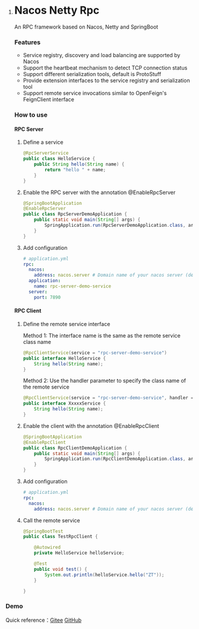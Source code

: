 1. # Nacos Netty Rpc

   An RPC framework based on Nacos, Netty and SpringBoot

   ### Features

   - Service registry, discovery and load balancing are supported by Nacos
   - Support the heartbeat mechanism to detect TCP connection status
   - Support different serialization tools, default is ProtoStuff
   - Provide extension interfaces to the service registry and serialization tool
   - Support remote service invocations similar to OpenFeign's FeignClient interface

   ### How to use

   #### RPC Server

   1. Define a service

      ```Java
      @RpcServerService
      public class HelloService {
          public String hello(String name) {
              return "hello " + name;
          }
      }
      ```

   2. Enable the RPC server with the annotation @EnableRpcServer

      ```java
      @SpringBootApplication
      @EnableRpcServer
      public class RpcServerDemoApplication {
          public static void main(String[] args) {
              SpringApplication.run(RpcServerDemoApplication.class, args);
          }
      }
      ```

   3. Add configuration

      ```yaml
      # application.yml
      rpc:
        nacos:
          address: nacos.server # Domain name of your nacos server (default Port 8848), or {IP}:{Port}
        application:
          name: rpc-server-demo-service
        server:
          port: 7890
      ```

      

   #### RPC Client

   1. Define the remote service interface

      Method 1: The interface name is the same as the remote service class name

      ```java
      @RpcClientService(service = "rpc-server-demo-service")
      public interface HelloService {
          String hello(String name);
      }
      ```

      Method 2: Use the handler parameter to specify the class name of the remote service

      ```java
      @RpcClientService(service = "rpc-server-demo-service", handler = "HelloService")
      public interface XxxxxService {
          String hello(String name);
      }
      ```

   2. Enable the client with the annotation @EnableRpcClient

      ```java
      @SpringBootApplication
      @EnableRpcClient
      public class RpcClientDemoApplication {
          public static void main(String[] args) {
              SpringApplication.run(RpcClientDemoApplication.class, args);
          }
      }
      ```

   3. Add configuration

      ```yaml
      # application.yml
      rpc:
        nacos:
          address: nacos.server # Domain name of your nacos server (default Port 8848), or {IP}:{Port}
      ```

   4. Call the remote service

      ```java
      @SpringBootTest
      public class TestRpcClient {
      
          @Autowired
          private HelloService helloService;
      
          @Test
          public void test() {
              System.out.println(helloService.hello("ZT"));
          }
      
      }
      ```

### Demo

Quick reference：[Gitee](https://gitee.com/zengtao321/nacos-netty-rpc-demo) [GitHub](https://github.com/ztibeike/nacos-netty-rpc-demo)

